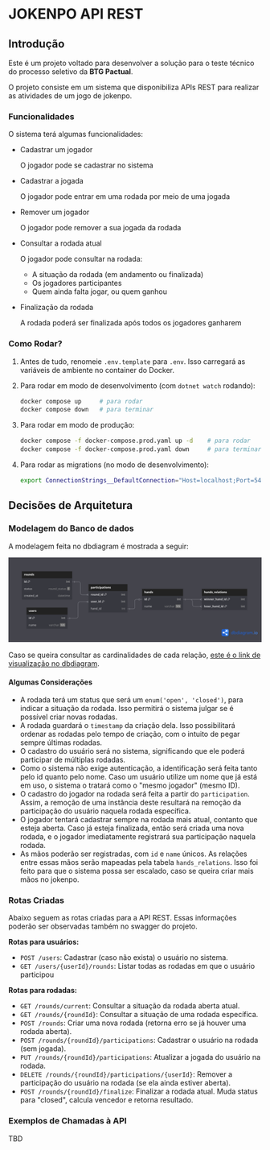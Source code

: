 # JOKENPO API REST

## Introdução

Este é um projeto voltado para desenvolver a solução para o teste técnico do processo seletivo da **BTG Pactual**.

O projeto consiste em um sistema que disponibiliza APIs REST para realizar as atividades de um jogo de jokenpo.

### Funcionalidades

O sistema terá algumas funcionalidades:

- Cadastrar um jogador
  
  O jogador pode se cadastrar no sistema

- Cadastrar a jogada

  O jogador pode entrar em uma rodada por meio de uma jogada

- Remover um jogador

  O jogador pode remover a sua jogada da rodada

- Consultar a rodada atual

  O jogador pode consultar na rodada:
    - A situação da rodada (em andamento ou finalizada)
    - Os jogadores participantes
    - Quem ainda falta jogar, ou quem ganhou

- Finalização da rodada

  A rodada poderá ser finalizada após todos os jogadores ganharem

### Como Rodar?

1. Antes de tudo, renomeie `.env.template` para `.env`. Isso carregará as variáveis de ambiente no container do Docker.
2. Para rodar em modo de desenvolvimento (com `dotnet watch` rodando):

    ```bash
    docker compose up     # para rodar
    docker compose down   # para terminar
    ```

3. Para rodar em modo de produção:

    ```bash
    docker compose -f docker-compose.prod.yaml up -d    # para rodar
    docker compose -f docker-compose.prod.yaml down     # para terminar
    ```

4. Para rodar as migrations (no modo de desenvolvimento):

    ```bash
    export ConnectionStrings__DefaultConnection="Host=localhost;Port=5432;Database=postgres;Username=postgres;Password=postgres" && dotnet ef database update
    ```

## Decisões de Arquitetura

### Modelagem do Banco de dados

A modelagem feita no dbdiagram é mostrada a seguir:

![Modelagem no db diagram](/jokenpo.png)

Caso se queira consultar as cardinalidades de cada relação, [este é o link de visualização no dbdiagram](https://dbdiagram.io/d/jokenpo-6852ce8af039ec6d36d18ba4).

#### Algumas Considerações

- A rodada terá um status que será um `enum('open', 'closed')`, para indicar a situação da rodada. Isso permitirá o sistema julgar se é possível criar novas rodadas.
- A rodada guardará o `timestamp` da criação dela. Isso possibilitará ordenar as rodadas pelo tempo de criação, com o intuito de pegar sempre últimas rodadas.
- O cadastro do usuário será no sistema, significando que ele poderá participar de múltiplas rodadas.
- Como o sistema não exige autenticação, a identificação será feita tanto pelo id quanto pelo nome. Caso um usuário utilize um nome que já está em uso, o sistema o tratará como o "mesmo jogador" (mesmo ID).
- O cadastro do jogador na rodada será feita a partir do `participation`. Assim, a remoção de uma instância deste resultará na remoção da participação do usuário naquela rodada específica.
- O jogador tentará cadastrar sempre na rodada mais atual, contanto que esteja aberta. Caso já esteja finalizada, então será criada uma nova rodada, e o jogador imediatamente registrará sua participação naquela rodada.
- As mãos poderão ser registradas, com `id` e `name` únicos. As relações entre essas mãos serão mapeadas pela tabela `hands_relations`. Isso foi feito para que o sistema possa ser escalado, caso se queira criar mais mãos no jokenpo.

### Rotas Criadas

Abaixo seguem as rotas criadas para a API REST. Essas informações poderão ser observadas também no swagger do projeto.

**Rotas para usuários:**

- `POST /users`: Cadastrar (caso não exista) o usuário no sistema.
- `GET /users/{userId}/rounds`: Listar todas as rodadas em que o usuário participou

**Rotas para rodadas:**

- `GET /rounds/current`: Consultar a situação da rodada aberta atual.
- `GET /rounds/{roundId}`: Consultar a situação de uma rodada específica.
- `POST /rounds`: Criar uma nova rodada (retorna erro se já houver uma rodada aberta).
- `POST /rounds/{roundId}/participations`: Cadastrar o usuário na rodada (sem jogada).
- `PUT /rounds/{roundId}/participations`: Atualizar a jogada do usuário na rodada.
- `DELETE /rounds/{roundId}/participations/{userId}`: Remover a participação do usuário na rodada (se ela ainda estiver aberta).
- `POST /rounds/{roundId}/finalize`: Finalizar a rodada atual. Muda status para "closed", calcula vencedor e retorna resultado.

### Exemplos de Chamadas à API

TBD